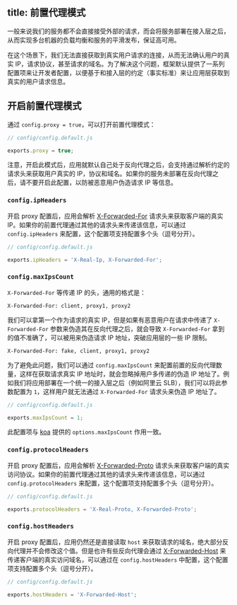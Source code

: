 title: 前置代理模式
---

一般来说我们的服务都不会直接接受外部的请求，而会将服务部署在接入层之后，从而实现多台机器的负载均衡和服务的平滑发布，保证高可用。

在这个场景下，我们无法直接获取到真实用户请求的连接，从而无法确认用户的真实 IP，请求协议，甚至请求的域名。为了解决这个问题，框架默认提供了一系列配置项来让开发者配置，以便基于和接入层的约定（事实标准）来让应用层获取到真实的用户请求信息。

## 开启前置代理模式

通过 `config.proxy = true`，可以打开前置代理模式：

```js
// config/config.default.js

exports.proxy = true;
```

注意，开启此模式后，应用就默认自己处于反向代理之后，会支持通过解析约定的请求头来获取用户真实的 IP，协议和域名。如果你的服务未部署在反向代理之后，请不要开启此配置，以防被恶意用户伪造请求 IP 等信息。

### `config.ipHeaders`

开启 proxy 配置后，应用会解析 [X-Forwarded-For](https://en.wikipedia.org/wiki/X-Forwarded-For) 请求头来获取客户端的真实 IP。如果你的前置代理通过其他的请求头来传递该信息，可以通过 `config.ipHeaders` 来配置，这个配置项支持配置多个头（逗号分开）。

```js
// config/config.default.js

exports.ipHeaders = 'X-Real-Ip, X-Forwarded-For';
```

### `config.maxIpsCount`

`X-Forwarded-For` 等传递 IP 的头，通用的格式是：

```
X-Forwarded-For: client, proxy1, proxy2
```

我们可以拿第一个作为请求的真实 IP，但是如果有恶意用户在请求中传递了 `X-Forwarded-For` 参数来伪造其在反向代理之后，就会导致 `X-Forwarded-For` 拿到的值不准确了，可以被用来伪造请求 IP 地址，突破应用层的一些 IP 限制。

```
X-Forwarded-For: fake, client, proxy1, proxy2
```

为了避免此问题，我们可以通过 `config.maxIpsCount` 来配置前置的反向代理数量，这样在获取请求真实 IP 地址时，就会忽略掉用户多传递的伪造 IP 地址了。例如我们将应用部署在一个统一的接入层之后（例如阿里云 SLB），我们可以将此参数配置为 `1`，这样用户就无法通过 `X-Forwarded-For` 请求头来伪造 IP 地址了。

```js
// config/config.default.js

exports.maxIpsCount = 1;
```

此配置项与 [koa](https://github.com/koajs/koa/blob/master/docs/api/request.md#requestips) 提供的 `options.maxIpsCount` 作用一致。

### `config.protocolHeaders`

开启 proxy 配置后，应用会解析 [X-Forwarded-Proto](https://developer.mozilla.org/en-US/docs/Web/HTTP/Headers/X-Forwarded-Proto) 请求头来获取客户端的真实访问协议。如果你的前置代理通过其他的请求头来传递该信息，可以通过 `config.protocolHeaders` 来配置，这个配置项支持配置多个头（逗号分开）。

```js
// config/config.default.js

exports.protocolHeaders = 'X-Real-Proto, X-Forwarded-Proto';
```

### `config.hostHeaders`

开启 proxy 配置后，应用仍然还是直接读取 `host` 来获取请求的域名，绝大部分反向代理并不会修改这个值。但是也许有些反向代理会通过 [X-Forwarded-Host](https://developer.mozilla.org/en-US/docs/Web/HTTP/Headers/X-Forwarded-Host) 来传递客户端的真实访问域名，可以通过在 `config.hostHeaders` 中配置，这个配置项支持配置多个头（逗号分开）。

```js
// config/config.default.js

exports.hostHeaders = 'X-Forwarded-Host';
```


